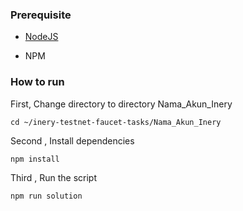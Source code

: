 ### Prerequisite

- [NodeJS](https://nodejs.org/en/)

- NPM



### How to run

First, Change directory to directory Nama_Akun_Inery

```shell
cd ~/inery-testnet-faucet-tasks/Nama_Akun_Inery
```


Second , Install dependencies

```shell
npm install
```



Third , Run the script

```
npm run solution
```
